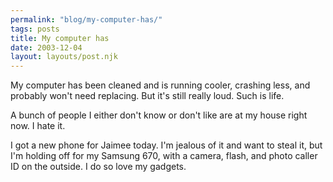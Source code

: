```yaml
---
permalink: "blog/my-computer-has/"
tags: posts
title: My computer has
date: 2003-12-04
layout: layouts/post.njk
---
```


My computer has been cleaned and is running cooler, crashing less, and probably won't need replacing. But it's still really loud. Such is life.

A bunch of people I either don't know or don't like are at my house right now. I hate it. 

I got a new phone for Jaimee today. I'm jealous of it and want to steal it, but I'm holding off for my Samsung 670, with a camera, flash, and photo caller ID on the outside. I do so love my gadgets.